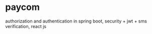 # paycom

authorization and authentication in spring boot, security + jwt + sms verification, react js
